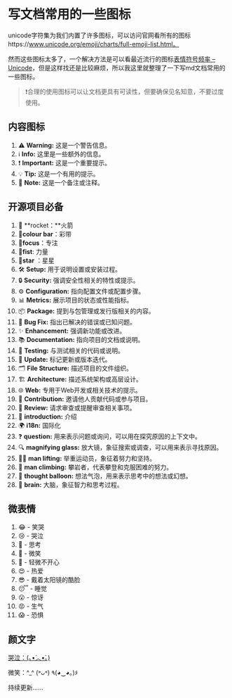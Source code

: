 # 写文档常用的一些图标

unicode字符集为我们内置了许多图标，可以访问官网看所有的图标https://www.unicode.org/emoji/charts/full-emoji-list.html。

然而这些图标太多了，一个解决方法是可以看最近流行的图标[表情符号频率 – Unicode](https://home.unicode.org/emoji/emoji-frequency/)，但是这样找还是比较麻烦，所以我这里就整理了一下写md文档常用的一些图标。

> ❗合理的使用图标可以让文档更具有可读性，但要确保见名知意，不要过度使用。

## 内容图标

1. ⚠️ **Warning:** 这是一个警告信息。
2. ℹ️ **Info:** 这里是一些额外的信息。
3. ❗ **Important:** 这是一个重要提示。
4. 💡 **Tip:** 这是一个有用的提示。
5. 📝 **Note:** 这是一个备注或注释。

## 开源项目必备

1. 🚀 **rocket：**火箭
2. 🎉**colour bar**：彩带
3. 🎯**focus**：专注
4. 💪**fist**: 力量
5. 🌟**star** ：星星
6. 🛠️ **Setup:** 用于说明设置或安装过程。
7. 🔒 **Security:** 强调安全性相关的特性或提示。
8. ⚙️ **Configuration:** 指向配置文件或配置步骤。
9. 📊 **Metrics:** 展示项目的状态或性能指标。
10. 📦 **Package:** 提到与包管理或发行版相关的内容。
11. 🐛 **Bug Fix:** 指出已解决的错误或已知问题。
12. ✨ **Enhancement:** 强调新功能或改进。
13. 📚 **Documentation:** 指向项目的文档或说明。
14. 🧪 **Testing:** 与测试相关的代码或说明。
15. 🔄 **Update:** 标记更新或版本迭代。
16. 🗂️ **File Structure:** 描述项目的文件组织。
17. 🏗️ **Architecture:** 描述系统架构或高层设计。
18. 🌐 **Web:** 专用于Web开发或相关技术的提示。
19. 🤝 **Contribution:** 邀请他人贡献代码或参与项目。
20. 👀 **Review:** 请求审查或提醒审查相关事项。
21. 📘 **introduction:** 介绍
22. 🌍 **i18n:** 国际化
23. ❓ **question:** 用来表示问题或询问，可以用在探究原因的上下文中。
24. 🔍  **magnifying glass:** 放大镜，象征搜索或调查，可以用来表示寻找原因。
25. 🏋️‍♂️ **man lifting:** 举重运动员，象征着努力和坚持。
26. 🧗 **man climbing:** 攀岩者，代表攀登和克服困难的努力。
27. 💭 **thought balloon:** 想法气泡，用来表示思考中的想法或幻想。
28. 🧠 **brain:** 大脑，象征智力和思考过程。

## 微表情

1. 😂 - 笑哭 
2. 😢 - 哭泣
3. 🤔 - 思考
4. 🙂 - 微笑
5. 🙁 - 轻微不开心
6. 😍 - 热爱
7. 😎 - 戴着太阳镜的酷脸
8. 😴 - 睡觉
9. 😮 - 惊讶
10. 😡 - 生气
11. 😱 - 恐惧

## 颜文字

[哭泣：(｡•́︿•̀｡)](https://webdocs.hycode.top/docs/tools/xiaohai.html)

微笑：\^_^     (˃ᴗ˂)		٩(◕‿◕｡)۶



持续更新......